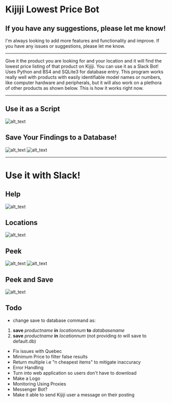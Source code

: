 # Kijiji Lowest Price Bot
## If you have any suggestions, please let me know!
 I'm always looking to add more features and functionality and improve. If you have any issues or suggestions, please let me know.

-------------------------------------------------------------------------------

Give it the product you are looking for and your location and it will find the lowest price listing of that product on Kijiji. You can use it as a Slack Bot!
Uses Python and BS4 and SQLite3 for database entry.
This program works really well with products with easily identifiable model names or numbers, like computer hardware and peripherals, but it will also work on a plethora of other products as shown below. This is how it works right now.

-------------------------------------------------------------------------
## Use it as a Script
![alt_text](https://i.imgur.com/BufaLcg.png)

## Save Your Findings to a Database!
![alt_text](https://i.imgur.com/a5B5WTg.png)
![alt_text](https://i.imgur.com/jJ2Lb9T.png)

-------------------------------------------------------------------------
# Use it with Slack!
## Help
![alt_text](https://i.imgur.com/Yrm9J3l.png)

## Locations
![alt_text](https://i.imgur.com/Iy0pQhT.png)

## Peek
![alt_text](https://i.imgur.com/Ju1uKkr.png)
![alt_text](https://i.imgur.com/6yAFqCk.png)

## Peek and Save
![alt_text](https://i.imgur.com/L7SPHba.png)


## Todo
- change save to database command as:

1. **save** *productname* **in** *locationnum* **to** *databasename*
2. **save** *productname* **in** *locationnum* (not providing *to* will save to default.db)
- Fix issues with Quebec
- Minimum Price to filter false results
- Return multiple i.e "n cheapest items" to mitigate inaccuracy
- Error Handling
- Turn into web application so users don't have to download
- Make a Logo
- Monitoring Using Proxies
- Messenger Bot?
- Make it able to send Kijiji user a message on their posting
